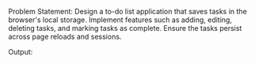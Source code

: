 Problem Statement:
 Design a to-do list application that saves tasks in the browser's local storage. 
 Implement features such as adding, editing, deleting tasks, and marking tasks as complete. 
 Ensure the tasks persist across page reloads and sessions. 


Output:
